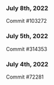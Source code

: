 ### July 8th, 2022

Commit #103272

### July 5th, 2022

Commit #314353


### July 4th, 2022

Commit #72281
